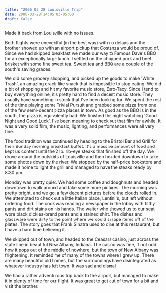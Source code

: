 ```yaml
---
title: "2006 03 28 Louisville Trip"
date: 2006-03-28T14:05:03-05:00
draft: false
---
```


Made it back from Louisville with no issues. 

Both flights were uneventful (in the best way) with no delays and the brother showed up with an airport pickup that Costanza would be proud of. Since we had skipped breakfast we made our way to Famous Dave's BBQ for an exceptionally large lunch. I settled on the chopped pork and beef brisket with some fine sweet tea. Sweet tea and BBQ are a couple of the south's saving graces. 

We did some grocery shopping, and picked up the goods to make 'White Trash', an amazing crack-like snack that is impossible to stop eating. We did a bit of shopping and hit my favorite music store, Earx-Tacy. Since I tend to buy everything online, it's pretty hard to find a decent music store. They usually have something in stock that I've been looking for. We spent the rest of the time playing some Trivial Pursuit and grabbed some pizza from one of the few semi-decent pizza places in town. As good as the BBQ is in the south, the pizza is equivalently bad. We finished the night watching 'Good Night and Good Luck'. I've been meaning to check out that film for awhile. It was a very solid film, the music, lighting, and performances were all very fine. 

The food tradition was continued by heading to the Bristol Bar and Grill for their Sunday morning breakfast buffet. It's a massive amount of food and kept us content until the 2 lb. rib-eye steaks that finished off the day. We drove around the outskirts of Louisville and then headed downtown to take some photos down by the river. We stopped by the half-price bookstore and made it home to light the grill and managed to have the steaks ready by 8:30 pm. 

Monday was pretty quiet. We had some coffee and doughnuts and headed downtown to walk around and take some more pictures. The morning was pretty bright, and we got a few decent pictures before the clouds rolled in. We attempted to check out a little Italian place, Lentini's, but left without ordering food. The cook was reading a newspaper in the lobby with filthy pants and dirt stains on his hands. The waiter who showed us to our seat wore black dickies-brand pants and a stained shirt. The dishes and glassware were dirty to the point where we could scrape items off of the plates. The story goes that Frank Sinatra used to dine at this restaurant, but I have a hard time believing it. 

We skipped out of town, and headed to the Ceasars casino, just across the state line in beautiful New Albany, Indiana. The casino was fine, if not odd how it pops out of the middle of nowhere, but the town of New Albany was frightening. It reminded me of many of the towns where I grew up. There are many beautiful old homes, but the surroundings have disintegrated as whatever industry has left town. It was sad and dismal 

We had a rather adventurous trip back to the airport, but managed to make it in plenty of time for our flight. It was great to get out of town for a bit and visit the brother.

